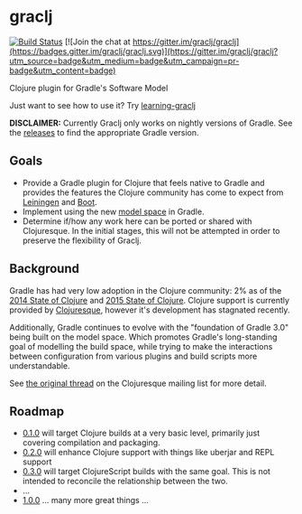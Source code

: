 # graclj

[![Build Status](https://travis-ci.org/graclj/graclj.svg?branch=master)](https://travis-ci.org/graclj/graclj)
[![Join the chat at https://gitter.im/graclj/graclj](https://badges.gitter.im/graclj/graclj.svg)](https://gitter.im/graclj/graclj?utm_source=badge&utm_medium=badge&utm_campaign=pr-badge&utm_content=badge)

Clojure plugin for Gradle's Software Model

Just want to see how to use it? Try [learning-graclj](https://github.com/graclj/learning-graclj/tree/learning-0.1.0)

**DISCLAIMER:** Currently Graclj only works on nightly versions of Gradle. See the [releases](https://github.com/graclj/graclj/releases) to find the appropriate Gradle version.

## Goals

- Provide a Gradle plugin for Clojure that feels native to Gradle and provides the features the Clojure community has
  come to expect from [Leiningen](http://leiningen.org/) and [Boot](http://boot-clj.com/).
- Implement using the new [model space](https://docs.gradle.org/nightly/userguide/new_model.html) in Gradle.
- Determine if/how any work here can be ported or shared with Clojuresque. In the initial stages, this will not be
  attempted in order to preserve the flexibility of Graclj.

## Background

Gradle has had very low adoption in the Clojure community: 2% as of the [2014 State of Clojure](https://cognitect.wufoo.com/reports/state-of-clojure-2014-results/) and [2015 State of Clojure](https://www.surveymonkey.com/results/SM-QKBJ2C5J/).
Clojure support is currently provided by [Clojuresque](https://bitbucket.org/clojuresque/), however it's development has stagnated recently.

Additionally, Gradle continues to evolve with the "foundation of Gradle 3.0" being built on the model space. Which promotes
Gradle's long-standing goal of modelling the build space, while trying to make the interactions between configuration
from various plugins and build scripts more understandable.

See [the original thread](https://groups.google.com/forum/#!topic/clojuresque/1j24yiOGa30) on the Clojuresque mailing list for
more detail.

## Roadmap

- [0.1.0](https://github.com/graclj/graclj/milestones/0.1.0) will target Clojure builds at a very basic level, primarily just covering compilation and packaging.
- [0.2.0](https://github.com/graclj/graclj/milestones/0.2.0) will enhance Clojure support with things like uberjar and REPL support
- [0.3.0](https://github.com/graclj/graclj/milestones/0.3.0) will target ClojureScript builds with the same goal. This is not intended to reconcile the relationship between the two.
- ...
- [1.0.0](https://github.com/graclj/graclj/milestones/1.0.0) ... many more great things ...
